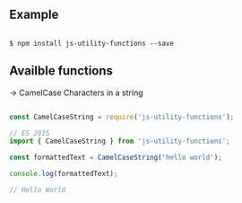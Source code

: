 ## Example

```shell

$ npm install js-utility-functions --save

```

## Availble functions

 -> CamelCase Characters in a string


```Javascript

const CamelCaseString = require('js-utility-functions');

// ES 2015
import { CamelCaseString } from 'js-utility-functions';

const formattedText = CamelCaseString('hello world');

console.log(formattedText);

// Hello World

```
